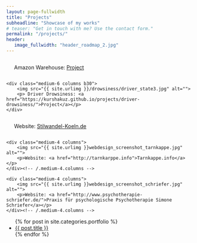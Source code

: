 ```yaml
---
layout: page-fullwidth
title: "Projects"
subheadline: "Showcase of my works"
# teaser: "Get in touch with me? Use the contact form."
permalink: "/projects/"
header:
   image_fullwidth: "header_roadmap_2.jpg"
---
```

<!--more-->

<div class="row t60">
    <div class="medium-6 columns b30">
        <img src="{{ site.urlimg }}/amazon-robot/amazon1.png" alt="">
        <p> Amazon Warehouse: <a href="https://kurshakuz.github.io/projects/amazon-warehouse/">Project</a></p>
    </div>

    <div class="medium-6 columns b30">
        <img src="{{ site.urlimg }}/drowsiness/driver_state3.jpg" alt="">
        <p> Driver Drowsiness: <a href="https://kurshakuz.github.io/projects/driver-drowsiness/">Project</a></p>
    </div>
</div>


<div class="row t30">
    <div class="medium-4 columns">
        <img src="{{ site.urlimg }}webdesign_screenshot_stilwandel.jpg" alt="">
        <p>Website: <a href="http://stilwandel-koeln.de">Stilwandel-Koeln.de</a></p>
    </div><!-- /.medium-4.columns -->

    <div class="medium-4 columns">
        <img src="{{ site.urlimg }}webdesign_screenshot_tarnkappe.jpg" alt="">
        <p>Website: <a href="http://tarnkarppe.info">Tarnkappe.info</a></p>
    </div><!-- /.medium-4.columns -->

    <div class="medium-4 columns">
        <img src="{{ site.urlimg }}webdesign_screenshot_schriefer.jpg" alt="">
        <p>Website: <a href="http://www.psychotherapie-schriefer.de/">Praxis für psychologische Psychotherapie Simone Schriefer</a></p>
    </div><!-- /.medium-4.columns -->
</div><!-- /.row -->


<ul>
    {% for post in site.categories.portfolio %}
    <li><a href="{{ site.url }}{{ site.baseurl }}{{ post.url }}">{{ post.title }}</a></li>
    {% endfor %}
</ul>